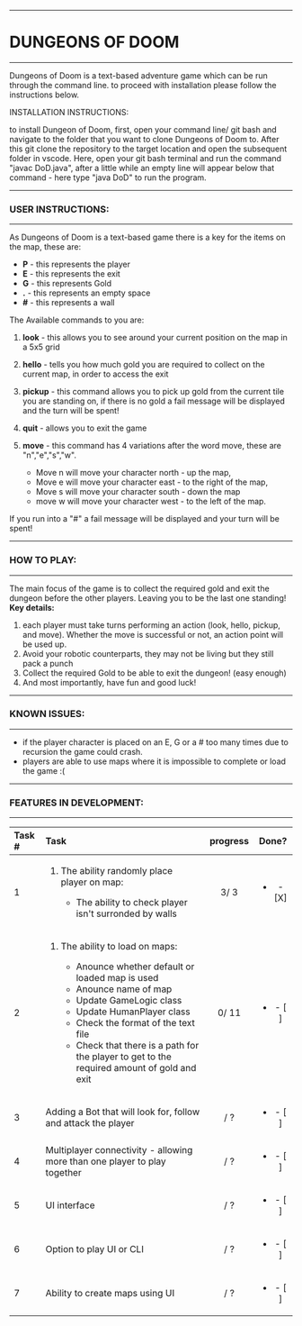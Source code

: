 --------------------				
# DUNGEONS OF DOOM
--------------------

Dungeons of Doom is a text-based adventure game which can be run through the command line.
to proceed with installation please follow the instructions below.

INSTALLATION INSTRUCTIONS:

to install Dungeon of Doom, first, open your command line/ git bash and navigate to the folder that you want to clone 
Dungeons of Doom to. After this git clone the repository to the target location and open the subsequent folder in
vscode. Here, open your git bash terminal and run the command "javac DoD.java", after a little while
an empty line will appear below that command - here type "java DoD" to run the program.

------------------
### USER INSTRUCTIONS:
------------------

As Dungeons of Doom is a text-based game there is a key for the items on the map, these are:

- **P** - this represents the player
- **E** - this represents the exit
- **G** - this represents Gold
- **.** - this represents an empty space
- **#** - this represents a wall

The Available commands to you are:

1. **look** - this allows you to see around your current position on the map in a 5x5 grid

2. **hello** - tells you how much gold you are required to collect on the current map, in order to access the exit

3. **pickup** - this command allows you to pick up gold from the current tile you are standing on, if there is no gold
a fail message will be displayed and the turn will be spent!

4. **quit** - allows you to exit the game

5. **move** - this command has 4 variations after the word move, these are "n","e","s","w". 
    * Move n will move your character north - up the map, 
    * Move e will move your character east - to the right of the map,
    * Move s will move your character south - down the map
    * move w will move your character west - to the left of the map. 

If you run into a "#" a fail message will be displayed and your turn will be spent!

------------------
### HOW TO PLAY:
------------------
The main focus of the game is to collect the required gold and exit the dungeon before the other players. Leaving you to be the last one standing!
**Key details:**

1. each player must take turns performing an action (look, hello, pickup, and move). Whether the move is successful or not, an action point will be used up.
2. Avoid your robotic counterparts, they may not be living but they still pack a punch
3. Collect the required Gold to be able to exit the dungeon! (easy enough)
4. And most importantly, have fun and good luck!
------------------
### KNOWN ISSUES:
------------------
* if the player character is placed on an E, G or a # too many times due to recursion the game could crash.
* players are able to use maps where it is impossible to complete or load the game :( 

----------------------------
### FEATURES IN DEVELOPMENT:
----------------------------

| Task # | Task                                                                     | progress| Done?                  |
| :----- |:-------------------------------------------------------------------------| :------:|:----------------------:|
| 1      | <ol><li> The ability randomly place player on map:</li><ul><li> The ability to check player isn't surronded by walls</li></ul><ol>                                                                             | 3/ 3    |<ul><li>- [X] </li></ul>|
| 2      | <ol><li>The ability to load on maps:</li><ul><li>Anounce whether default or loaded map is used</li><li>Anounce name of map</li><li>Update GameLogic class</li><li>Update HumanPlayer class</li><li>Check the format of the text file</li><li>Check that there is a path for the player to get to the required amount of gold and exit</li></ul></ol>                                              | 0/ 11    |<ul><li>- [ ] </li></ul>|
| 3      | Adding a Bot that will look for, follow and attack the player            | / ?     |<ul><li>- [ ] </li></ul>|
| 4      | Multiplayer connectivity - allowing more than one player to play together| / ?     |<ul><li>- [ ] </li></ul>|
| 5      | UI interface                                                             | / ?     |<ul><li>- [ ] </li></ul>|
| 6      | Option to play UI or CLI                                                 | / ?     |<ul><li>- [ ] </li></ul>|
| 7      | Ability to create maps using UI                                          | / ?     |<ul><li>- [ ] </li></ul>|
